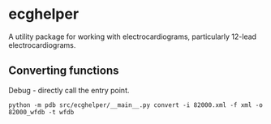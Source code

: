 # ecghelper

A utility package for working with electrocardiograms, particularly 12-lead electrocardiograms.


## Converting functions

Debug - directly call the entry point.

```
python -m pdb src/ecghelper/__main__.py convert -i 82000.xml -f xml -o 82000_wfdb -t wfdb
```
